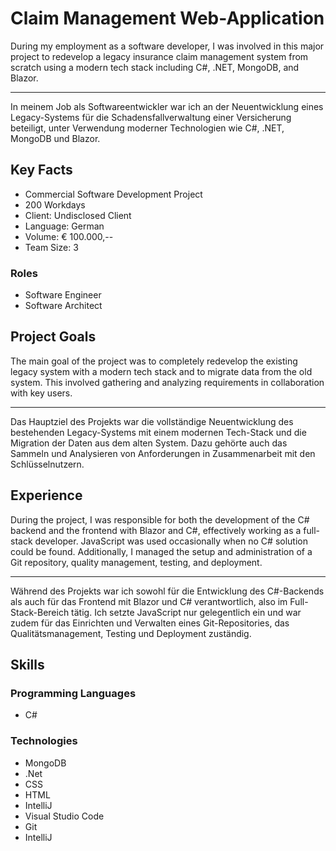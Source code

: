 # Claim Management Web-Application

During my employment as a software developer, I was involved in this major project to redevelop a legacy insurance claim management system from scratch using a modern tech stack including C#, .NET, MongoDB, and Blazor.


---
In meinem Job als Softwareentwickler war ich an der Neuentwicklung eines Legacy-Systems für die Schadensfallverwaltung einer Versicherung beteiligt, unter Verwendung moderner Technologien wie C#, .NET, MongoDB und Blazor.

## Key Facts

- Commercial Software Development Project
- 200 Workdays
- Client: Undisclosed Client
- Language: German
- Volume: € 100.000,--
- Team Size: 3

### Roles

- Software Engineer
- Software Architect

## Project Goals

The main goal of the project was to completely redevelop the existing legacy system with a modern tech stack and to migrate data from the old system. This involved gathering and analyzing requirements in collaboration with key users.


---
Das Hauptziel des Projekts war die vollständige Neuentwicklung des bestehenden Legacy-Systems mit einem modernen Tech-Stack und die Migration der Daten aus dem alten System. Dazu gehörte auch das Sammeln und Analysieren von Anforderungen in Zusammenarbeit mit den Schlüsselnutzern.

## Experience

During the project, I was responsible for both the development of the C# backend and the frontend with Blazor and C#, effectively working as a full-stack developer. JavaScript was used occasionally when no C# solution could be found. Additionally, I managed the setup and administration of a Git repository, quality management, testing, and deployment.


---
Während des Projekts war ich sowohl für die Entwicklung des C#-Backends als auch für das Frontend mit Blazor und C# verantwortlich, also im Full-Stack-Bereich tätig. Ich setzte JavaScript nur gelegentlich ein und war zudem für das Einrichten und Verwalten eines Git-Repositories, das Qualitätsmanagement, Testing und Deployment zuständig.

## Skills

### Programming Languages

 - C#
### Technologies

 - MongoDB
 - .Net
 - CSS
 - HTML
 - IntelliJ
 - Visual Studio Code
 - Git
 - IntelliJ

